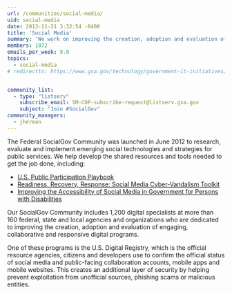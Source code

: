 ```yaml
---
url: /communities/social-media/
uid: social-media
date: 2013-11-21 3:32:54 -0400
title: 'Social Media'
summary: 'We work on improving the creation, adoption and evaluation of social engagement in government.'
members: 1072
emails_per_week: 9.0
topics:
  - social-media
# redirectto: https://www.gsa.gov/technology/government-it-initiatives/emerging-citizen-technology/social-technology-socialgov


community_list:
  - type: "listserv"
    subscribe_email: SM-COP-subscribe-request@listserv.gsa.gov
    subject: "Join #SocialGov"
community_managers:
  - jherman
---
```


The Federal SocialGov Community was launched in June 2012 to research, evaluate and implement emerging social technologies and strategies for public services. We help develop the shared resources and tools needed to get the job done, including:

- [U.S. Public Participation Playbook](https://participation.usa.gov/)
- [Readiness, Recovery, Response: Social Media Cyber-Vandalism Toolkit](https://digital.gov/resources/readiness-recovery-response-social-media-cyber-vandalism-toolkit/)
- [Improving the Accessibility of Social Media in Government for Persons with Disabilities](https://digital.gov/resources/improving-the-accessibility-of-social-media-in-government/)

Our SocialGov Community includes 1,200 digital specialists at more than 160 federal, state and local agencies and organizations who are dedicated to improving the creation, adoption and evaluation of engaging, collaborative and responsive digital programs.

One of these programs is the U.S. Digital Registry, which is the official resource agencies, citizens and developers use to confirm the official status of social media and public-facing collaboration accounts, mobile apps and mobile websites. This creates an additional layer of security by helping prevent exploitation from unofficial sources, phishing scams or malicious entities.
